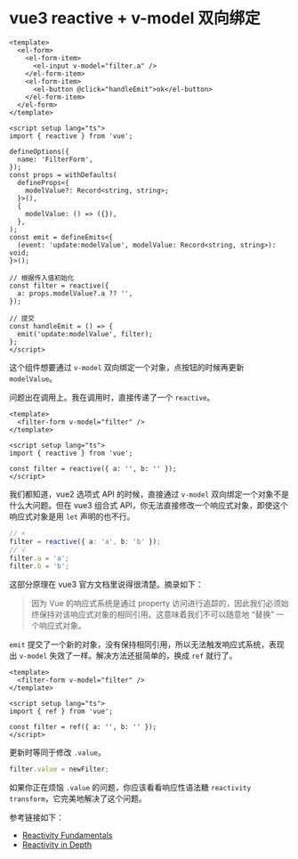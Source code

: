 # vue3 reactive + v-model 双向绑定

```vue
<template>
  <el-form>
    <el-form-item>
      <el-input v-model="filter.a" />
    </el-form-item>
    <el-form-item>
      <el-button @click="handleEmit">ok</el-button>
    </el-form-item>
  </el-form>
</template>

<script setup lang="ts">
import { reactive } from 'vue';

defineOptions({
  name: 'FilterForm',
});
const props = withDefaults(
  defineProps<{
    modelValue?: Record<string, string>;
  }>(),
  {
    modelValue: () => ({}),
  },
);
const emit = defineEmits<{
  (event: 'update:modelValue', modelValue: Record<string, string>): void;
}>();

// 根据传入值初始化
const filter = reactive({
  a: props.modelValue?.a ?? '',
});

// 提交
const handleEmit = () => {
  emit('update:modelValue', filter);
};
</script>
```

这个组件想要通过 `v-model` 双向绑定一个对象，点按钮的时候再更新 `modelValue`。

问题出在调用上。我在调用时，直接传递了一个 `reactive`。

```vue
<template>
  <filter-form v-model="filter" />
</template>

<script setup lang="ts">
import { reactive } from 'vue';

const filter = reactive({ a: '', b: '' });
</script>
```

我们都知道，vue2 选项式 API 的时候，直接通过 `v-model` 双向绑定一个对象不是什么大问题。但在 vue3 组合式 API，你无法直接修改一个响应式对象，即使这个响应式对象是用 `let` 声明的也不行。

```ts
// ×
filter = reactive({ a: 'a', b: 'b' });
// √
filter.a = 'a';
filter.b = 'b';
```

这部分原理在 vue3 官方文档里说得很清楚。摘录如下：

> 因为 Vue 的响应式系统是通过 property 访问进行追踪的，因此我们必须始终保持对该响应式对象的相同引用。这意味着我们不可以随意地 “替换” 一个响应式对象。

`emit` 提交了一个新的对象，没有保持相同引用，所以无法触发响应式系统，表现出 `v-model` 失效了一样。解决方法还挺简单的，换成 `ref` 就行了。

```vue
<template>
  <filter-form v-model="filter" />
</template>

<script setup lang="ts">
import { ref } from 'vue';

const filter = ref({ a: '', b: '' });
</script>
```

更新时等同于修改 `.value`。

```ts
filter.value = newFilter;
```

如果你正在烦恼 `.value` 的问题，你应该看看响应性语法糖 `reactivity transform`，它完美地解决了这个问题。

参考链接如下：

- [Reactivity Fundamentals](https://vuejs.org/guide/essentials/reactivity-fundamentals.html)
- [Reactivity in Depth](https://vuejs.org/guide/extras/reactivity-in-depth.html)
